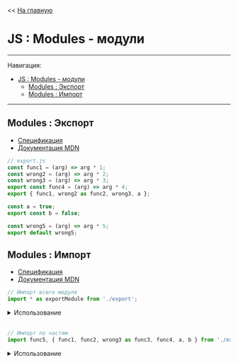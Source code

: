 << [На главную](../README.md)

# JS : Modules - модули

---

Навигация:

- [JS : Modules - модули](#js--modules---модули)
  - [Modules : Экспорт](#modules--экспорт)
  - [Modules : Импорт](#modules--импорт)

---

## Modules : Экспорт

- [Спецификация](https://tc39.es/ecma262/#sec-exports)
- [Документация MDN](https://developer.mozilla.org/en-US/docs/Web/JavaScript/Reference/Statements/export)

<a id="export"></a>

```js
// export.js
const func1 = (arg) => arg * 1;
const wrong2 = (arg) => arg * 2;
const wrong3 = (arg) => arg * 3;
export const func4 = (arg) => arg * 4;
export { func1, wrong2 as func2, wrong3, a };

const a = true;
export const b = false;

const wrong5 = (arg) => arg * 5;
export default wrong5;
```

## Modules : Импорт

- [Спецификация](https://tc39.es/ecma262/#sec-imports)
- [Документация MDN](https://developer.mozilla.org/en-US/docs/Web/JavaScript/Reference/Statements/import)

<a id="import"></a>

```js
// Импорт всего модуля
import * as exportModule from './export';
```

<details>
<summary>Использование</summary>

```js
exportModule.func1(1);    // ==> 1
exportModule.func2(1);    // ==> 2
exportModule.wrong3(1);   // ==> 3
exportModule.func4(1);    // ==> 4
exportModule.default(1);  // ==> 5
exportModule.a;           // ==> true
exportModule.b;           // ==> false
```

</details><br>

```js
// Импорт по частям
import func5, { func1, func2, wrong3 as func3, func4, a, b } from './export';
```

<details>
<summary>Использование</summary>

```js
func1(1); // ==> 1
func2(1); // ==> 2
func3(1); // ==> 3
func4(1); // ==> 4
func5(1); // ==> 5
a;        // ==> true
b;        // ==> false
```

</details><br>
